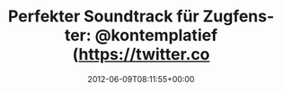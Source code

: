 ---
retweeted: false
source: <a href="http://twitter.com" rel="nofollow">Twitter Web Client</a>
entities:
  hashtags: []
  symbols: []
  user_mentions:
  - name: Kontemplatief
    screen_name: Kontemplatief
    indices:
    - '37'
    - '51'
    id_str: '421442592'
    id: '421442592'
  urls: []
display_text_range:
- '0'
- '52'
favorite_count: '1'
id_str: '211370022206062592'
truncated: false
retweet_count: '0'
id: '211370022206062592'
created_at: Sat Jun 09 08:11:55 +0000 2012
favorited: false
full_text: 'Perfekter Soundtrack für Zugfenster: [@kontemplatief](https://twitter.com/kontemplatief).'
lang: de
tags:
- pesos/twitter
date: '2012-06-09T08:11:55+00:00'
src: https://twitter.com/bascht/status/211370022206062592
original_url: https://twitter.com/bascht/status/211370022206062592
type: twitter_tweet
text: 'Perfekter Soundtrack für Zugfenster: [@kontemplatief](https://twitter.com/kontemplatief).'
title: 'Perfekter Soundtrack für Zugfenster: @kontemplatief (https://twitter.co'

---